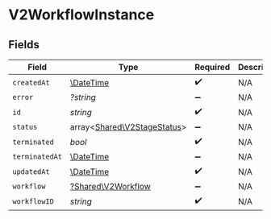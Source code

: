 # V2WorkflowInstance


## Fields

| Field                                                               | Type                                                                | Required                                                            | Description                                                         |
| ------------------------------------------------------------------- | ------------------------------------------------------------------- | ------------------------------------------------------------------- | ------------------------------------------------------------------- |
| `createdAt`                                                         | [\DateTime](https://www.php.net/manual/en/class.datetime.php)       | :heavy_check_mark:                                                  | N/A                                                                 |
| `error`                                                             | *?string*                                                           | :heavy_minus_sign:                                                  | N/A                                                                 |
| `id`                                                                | *string*                                                            | :heavy_check_mark:                                                  | N/A                                                                 |
| `status`                                                            | array<[Shared\V2StageStatus](../../Models/Shared/V2StageStatus.md)> | :heavy_minus_sign:                                                  | N/A                                                                 |
| `terminated`                                                        | *bool*                                                              | :heavy_check_mark:                                                  | N/A                                                                 |
| `terminatedAt`                                                      | [\DateTime](https://www.php.net/manual/en/class.datetime.php)       | :heavy_minus_sign:                                                  | N/A                                                                 |
| `updatedAt`                                                         | [\DateTime](https://www.php.net/manual/en/class.datetime.php)       | :heavy_check_mark:                                                  | N/A                                                                 |
| `workflow`                                                          | [?Shared\V2Workflow](../../Models/Shared/V2Workflow.md)             | :heavy_minus_sign:                                                  | N/A                                                                 |
| `workflowID`                                                        | *string*                                                            | :heavy_check_mark:                                                  | N/A                                                                 |